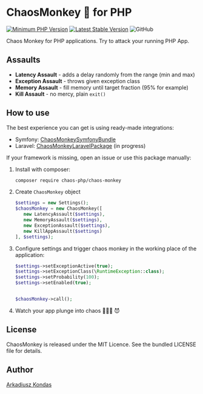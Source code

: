 # ChaosMonkey 🐒 for PHP

[![Minimum PHP Version](https://img.shields.io/badge/php-%3E%3D%207.4-8892BF.svg)](https://php.net/)
[![Latest Stable Version](https://poser.pugx.org/chaos-php/chaos-monkey/v/stable?format=flat)](https://packagist.org/packages/chaos-php/chaos-monkey)
![GitHub](https://img.shields.io/github/license/chaos-php/chaos-monkey)

Chaos Monkey for PHP applications. Try to attack your running PHP App.

## Assaults

 - **Latency Assault** - adds a delay randomly from the range (min and max)
 - **Exception Assault** - throws given exception class
 - **Memory Assault** - fill memory until target fraction (95% for example) 
 - **Kill Assault** - no mercy, plain `exit()`

## How to use

The best experience you can get is using ready-made integrations:
 - Symfony: [ChaosMonkeySymfonyBundle](https://github.com/chaos-php/chaos-monkey-symfony-bundle)
 - Laravel: [ChaosMonkeyLaravelPackage](https://github.com/chaos-php/chaos-monkey-laravel-package) (in progress)

If your framework is missing, open an issue or use this package manually:

1. Install with composer:
   ```bash
   composer require chaos-php/chaos-monkey
   ```
2. Create `ChaosMonkey` object
   ```php 
   $settings = new Settings();
   $chaosMonkey = new ChaosMonkey([
      new LatencyAssault($settings),
      new MemoryAssault($settings),
      new ExceptionAssault($settings),
      new KillAppAssault($settings)
   ], $settings);
   ```
3. Configure settings and trigger chaos monkey in the working place of the application:
   ```php
   $settings->setExceptionActive(true);
   $settings->setExceptionClass(\RuntimeException::class);
   $settings->setProbability(100);
   $settings->setEnabled(true);
   
   
   $chaosMonkey->call();
   ```   
4. Watch your app plunge into chaos 🙈🙊🙉 😈

## License

ChaosMonkey is released under the MIT Licence. See the bundled LICENSE file for details.

## Author

[Arkadiusz Kondas](https://twitter.com/ArkadiuszKondas)
